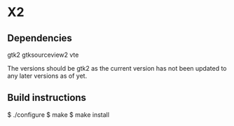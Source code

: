 # X2

## Dependencies

gtk2
gtksourceview2
vte

The versions should be gtk2 as the current version has not been updated to any later versions as of yet.

## Build instructions

$ ./configure
$ make
$ make install